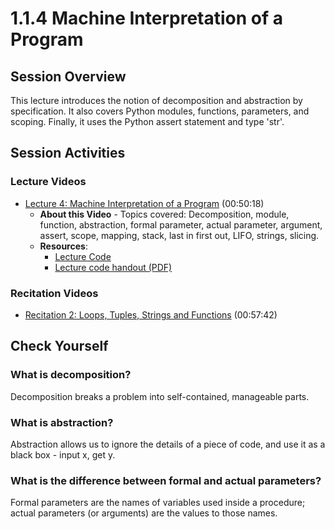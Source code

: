 # 1.1.4 Machine Interpretation of a Program

## Session Overview

This lecture introduces the notion of decomposition and abstraction by specification. It also covers Python modules, functions, parameters, and scoping. Finally, it uses the Python assert statement and type 'str'.

## Session Activities

### Lecture Videos

* [Lecture 4: Machine Interpretation of a Program](http://ocw.mit.edu/courses/electrical-engineering-and-computer-science/6-00sc-introduction-to-computer-science-and-programming-spring-2011/unit-1/lecture-4-machine-interpretation-of-a-program/) (00:50:18)
  * **About this Video** - Topics covered: Decomposition, module, function, abstraction, formal parameter, actual parameter, argument, assert, scope, mapping, stack, last in first out, LIFO, strings, slicing.
  * **Resources**:
    * [Lecture Code]()
    * [Lecture code handout (PDF)](http://ocw.mit.edu/courses/electrical-engineering-and-computer-science/6-00sc-introduction-to-computer-science-and-programming-spring-2011/unit-1/lecture-4-machine-interpretation-of-a-program/MIT6_00SCS11_lec04.pdf)

### Recitation Videos

* [Recitation 2: Loops, Tuples, Strings and Functions](http://ocw.mit.edu/courses/electrical-engineering-and-computer-science/6-00sc-introduction-to-computer-science-and-programming-spring-2011/unit-1/lecture-4-machine-interpretation-of-a-program/#?w=535) (00:57:42)

## Check Yourself

### What is decomposition?

Decomposition breaks a problem into self-contained, manageable parts.

### What is abstraction?

Abstraction allows us to ignore the details of a piece of code, and use it as a black box - input x, get y.

### What is the difference between formal and actual parameters?

Formal parameters are the names of variables used inside a procedure; actual parameters (or arguments) are the values to those names.
